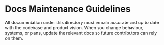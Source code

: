 # Docs Maintenance Guidelines

All documentation under this directory must remain accurate and up to date with the codebase and product vision. When you change behaviour, systems, or plans, update the relevant docs so future contributors can rely on them.
